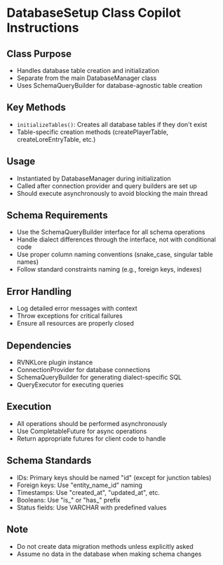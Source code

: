 # DatabaseSetup Class Copilot Instructions

## Class Purpose
- Handles database table creation and initialization
- Separate from the main DatabaseManager class
- Uses SchemaQueryBuilder for database-agnostic table creation

## Key Methods
- `initializeTables()`: Creates all database tables if they don't exist
- Table-specific creation methods (createPlayerTable, createLoreEntryTable, etc.)

## Usage
- Instantiated by DatabaseManager during initialization
- Called after connection provider and query builders are set up
- Should execute asynchronously to avoid blocking the main thread

## Schema Requirements
- Use the SchemaQueryBuilder interface for all schema operations
- Handle dialect differences through the interface, not with conditional code
- Use proper column naming conventions (snake_case, singular table names)
- Follow standard constraints naming (e.g., foreign keys, indexes)

## Error Handling
- Log detailed error messages with context
- Throw exceptions for critical failures
- Ensure all resources are properly closed

## Dependencies
- RVNKLore plugin instance
- ConnectionProvider for database connections
- SchemaQueryBuilder for generating dialect-specific SQL
- QueryExecutor for executing queries

## Execution
- All operations should be performed asynchronously
- Use CompletableFuture for async operations
- Return appropriate futures for client code to handle

## Schema Standards
- IDs: Primary keys should be named "id" (except for junction tables)
- Foreign keys: Use "entity_name_id" naming
- Timestamps: Use "created_at", "updated_at", etc.
- Booleans: Use "is_" or "has_" prefix
- Status fields: Use VARCHAR with predefined values

## Note
- Do not create data migration methods unless explicitly asked
- Assume no data in the database when making schema changes
